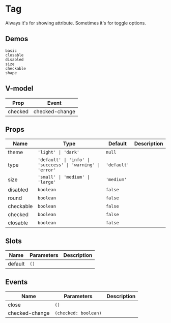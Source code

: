 # Tag
Always it's for showing attribute. Sometimes it's for toggle options.
## Demos
```demo
basic
closable
disabled
size
checkable
shape
```
## V-model
|Prop|Event|
|-|-|
|checked|checked-change|

## Props
|Name|Type|Default|Description|
|-|-|-|-|
|theme|`'light' \| 'dark'`|`null`||
|type|`'default' \| 'info' \| 'succcess' \| 'warning' \| 'error'`|`'default'`||
|size|`'small' \| 'medium' \| 'large'`|`'medium'`||
|disabled|`boolean`|`false`||
|round|`boolean`|`false`||
|checkable|`boolean`|`false`||
|checked|`boolean`|`false`||
|closable|`boolean`|`false`||

## Slots
|Name|Parameters|Description|
|-|-|-|
|default|`()`||

## Events
|Name|Parameters|Description|
|-|-|-|
|close|`()`|
|checked-change|`(checked: boolean)`||